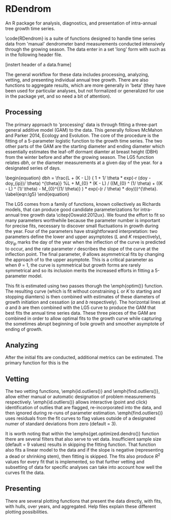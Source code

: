 # RDendrom
An R package for analysis, diagnostics, and presentation of intra-annual tree growth time series.

\code{RDendrom} is a suite of functions designed to handle time series data from 'manual' dendrometer band measurements conducted intensively through the growing season. The data enter in a set 'long' form with such as in the following header file.

[instert header of a data.frame]

The general workflow for these data includes processing, analyzing, vetting, and presenting individual annual tree growth. There are also functions to aggregate results, which are more generally in 'beta' (they have been used for particular analyses, but not formalized or generalized for use in the package yet, and so need a bit of attention).

## Processing

The primary approach to 'processing' data is through fitting a three-part general additive model (GAM) to the data. This generally follows McMahon and Parker 2014, Ecology and Evolution. The core of the procedure is the fitting of a 5-parameter logistic function to the growth time series. The two other parts of the GAM are the starting diameter and ending diameter which essentially estimates the leaf-off dormant diamter at breast height (DBH) from the winter before and after the growing season. The LG5 function relates $dbh$, or the diameter measurements at a given day of the year.  for a designated series of days.

\begin{equation} 
  dbh = \frac{L + (K - L)} { 1 + 1/ \theta * exp(-r (doy - doy_{ip})/ \theta) ^{\theta}}
  %L + M_{0} * (K - L) / ((M_{0} ^ (1/ \theta)  + ((K - L) ^ (1/ \theta) - M_{0}^{(1/ \theta)} ) * exp(-(r / \theta) * doy)))^{\theta}.
\label{eqn:lg5} 
\end{equation}

The LG5 comes from a family of functions, known collectively
as Richards models, that can produce good candidate parameterizations for intra-
annual tree growth data \citep{Oswald:2012ux}. We found the effort to fit so many parameters worthwhile
because the parameter number is important for precise fits, necessary to
discover small fluctuations in growth during the year.  Four of the parameters
have straightforward interpretation: two parameters define the lower and upper
asymptotes ($L$ and $K$ respectively), $doy_{ip}$ marks the day of the year
when the inflection of the curve is predicted to occur, and the rate parameter
$r$ describes the slope of the curve at the inflection point. The final
parameter, $\theta$ allows asymmetrical fits by changing the approach of to
the upper asymptote. This is a critical parameter as when $\theta$ = 1, the
curve is symmetrical but growth forms are rarely symmetrical and so its
inclusion merits the increased efforts in fitting a 5-parameter model.  

This fit is estimated using two passes thorugh the \emph{optim()} function.  The resulting curve (which is fit without constraining $L$ or $K$ to starting and stopping diamters) is then combined with estimates of these diameters of growth initiation and cessation ($a$ and $b$ respectively). The horizontal lines at $a$ and $b$ are then combined with the LG5 curve to produce the GAM that best fits the annual time series data. These three pieces of the GAM are combined in order to allow optimal fits to the growth curve while capturing the sometimes abrupt beginning of bole growth and smoother asymptote of ending of growth. 

## Analyzing

After the initial fits are conducted, additional metrics can be estimated. The primary function for this is the 

## Vetting

The two vetting functions, \emph{id.outliers()} and \emph{find.outliers()}, allow either manual or automatic designation of problem measurements respectively. \emph{id.outliers()} allows interactive (point and click) identification of outlies that are flagged, re-incorporated into the data, and then ignored during re-runs of parameter estimation. \emph{find.outliers()} uses residuals from the fit curves to flag values outside of a designated numer of standard deviations from zero (default = 3). 

It is worth noting that within the \emphs{get.optimized.dendro()} function there are several filters that also serve to vet data. Insufficient sample size (default = 9 values) results in skipping the fitting function. That function also fits a linear model to the data and if the slope is negative (representing a dead or shrinking stem), then fitting is skipped. The fits also produce $R^2$ values for every fit that is implemented, so that further vetting and subsetting of data for specific analyses can take into account how well the curves fit the data.

## Presenting

There are several plotting functions that present the data directly, with fits, with hulls, over years, and aggregated. Help files explain these different plotting possibilities.
